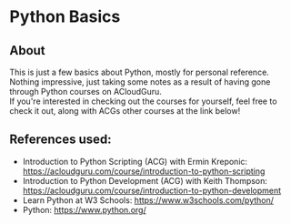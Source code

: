 # Python Basics
## About
This is just a few basics about Python, mostly for personal reference.</br>
Nothing impressive, just taking some notes as a result of having gone through Python courses on ACloudGuru.</br>
If you're interested in checking out the courses for yourself, feel free to check it out, along with ACGs other courses at the link below!</br>

## References used:
- Introduction to Python Scripting (ACG) with Ermin Kreponic:   https://acloudguru.com/course/introduction-to-python-scripting
- Introduction to Python Development (ACG) with Keith Thompson: https://acloudguru.com/course/introduction-to-python-development
- Learn Python at W3 Schools: https://www.w3schools.com/python/
- Python: https://www.python.org/